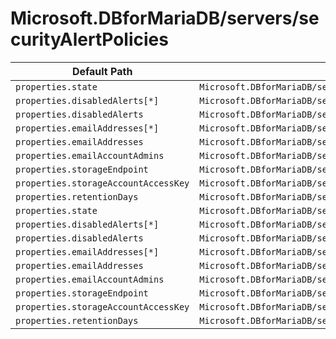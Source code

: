 # Microsoft.DBforMariaDB/servers/securityAlertPolicies

| Default Path | Alias |
|---|---|
| `properties.state` | `Microsoft.DBforMariaDB/servers/securityAlertPolicies/state` |
| `properties.disabledAlerts[*]` | `Microsoft.DBforMariaDB/servers/securityAlertPolicies/disabledAlerts[*]` |
| `properties.disabledAlerts` | `Microsoft.DBforMariaDB/servers/securityAlertPolicies/disabledAlerts` |
| `properties.emailAddresses[*]` | `Microsoft.DBforMariaDB/servers/securityAlertPolicies/emailAddresses[*]` |
| `properties.emailAddresses` | `Microsoft.DBforMariaDB/servers/securityAlertPolicies/emailAddresses` |
| `properties.emailAccountAdmins` | `Microsoft.DBforMariaDB/servers/securityAlertPolicies/emailAccountAdmins` |
| `properties.storageEndpoint` | `Microsoft.DBforMariaDB/servers/securityAlertPolicies/storageEndpoint` |
| `properties.storageAccountAccessKey` | `Microsoft.DBforMariaDB/servers/securityAlertPolicies/storageAccountAccessKey` |
| `properties.retentionDays` | `Microsoft.DBforMariaDB/servers/securityAlertPolicies/retentionDays` |
| `properties.state` | `Microsoft.DBforMariaDB/servers/securityAlertPolicies/Default.state` |
| `properties.disabledAlerts[*]` | `Microsoft.DBforMariaDB/servers/securityAlertPolicies/Default.disabledAlerts[*]` |
| `properties.disabledAlerts` | `Microsoft.DBforMariaDB/servers/securityAlertPolicies/Default.disabledAlerts` |
| `properties.emailAddresses[*]` | `Microsoft.DBforMariaDB/servers/securityAlertPolicies/Default.emailAddresses[*]` |
| `properties.emailAddresses` | `Microsoft.DBforMariaDB/servers/securityAlertPolicies/Default.emailAddresses` |
| `properties.emailAccountAdmins` | `Microsoft.DBforMariaDB/servers/securityAlertPolicies/Default.emailAccountAdmins` |
| `properties.storageEndpoint` | `Microsoft.DBforMariaDB/servers/securityAlertPolicies/Default.storageEndpoint` |
| `properties.storageAccountAccessKey` | `Microsoft.DBforMariaDB/servers/securityAlertPolicies/Default.storageAccountAccessKey` |
| `properties.retentionDays` | `Microsoft.DBforMariaDB/servers/securityAlertPolicies/Default.retentionDays` |

